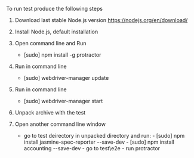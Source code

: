 To run test produce the following steps

1. Download last stable Node.js version 
https://nodejs.org/en/download/

2. Install Node.js, default installation 

3. Open command line and Run
   - [sudo] npm install -g protractor


4. Run in command line
   - [sudo] webdriver-manager update

5. Run in command line
   - [sudo] webdriver-manager start

6. Unpack archive with the test

7. Open another command line window 
   - go to test deirectory in unpacked directory and run:
         - [sudo] npm install jasmine-spec-reporter --save-dev
         - [sudo] npm install accounting  --save-dev
         - go to test\e2e
         - run protractor
